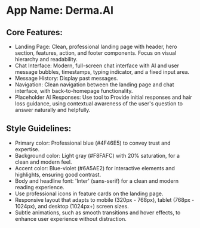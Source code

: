 # **App Name**: Derma.AI

## Core Features:

- Landing Page: Clean, professional landing page with header, hero section, features, action, and footer components. Focus on visual hierarchy and readability.
- Chat Interface: Modern, full-screen chat interface with AI and user message bubbles, timestamps, typing indicator, and a fixed input area.
- Message History: Display past messages.
- Navigation: Clean navigation between the landing page and chat interface, with back-to-homepage functionality.
- Placeholder AI Responses: Use tool to Provide initial responses and hair loss guidance, using contextual awareness of the user's question to answer naturally and helpfully.

## Style Guidelines:

- Primary color: Professional blue (#4F46E5) to convey trust and expertise.
- Background color: Light gray (#F8FAFC) with 20% saturation, for a clean and modern feel.
- Accent color: Blue-violet (#6A5AE2) for interactive elements and highlights, ensuring good contrast.
- Body and headline font: 'Inter' (sans-serif) for a clean and modern reading experience.
- Use professional icons in feature cards on the landing page.
- Responsive layout that adapts to mobile (320px - 768px), tablet (768px - 1024px), and desktop (1024px+) screen sizes.
- Subtle animations, such as smooth transitions and hover effects, to enhance user experience without distraction.